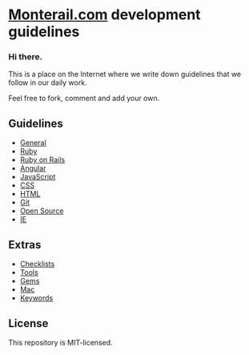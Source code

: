 # [Monterail.com](http://monterail.com) development guidelines

### Hi there.

This is a place on the Internet where we write down guidelines that we follow in our daily work.

Feel free to fork, comment and add your own.

## Guidelines

* [General](general.md)
* [Ruby](ruby.md)
* [Ruby on Rails](rails.md)
* [Angular](angular.md)
* [JavaScript](javascript.md)
* [CSS](stylesheets.md)
* [HTML](html.md)
* [Git](git.md)
* [Open Source](open_source.md)
* [IE](ie.md)

## Extras

* [Checklists](checklist.md)
* [Tools](tools.md)
* [Gems](gems.md)
* [Mac](mac.md)
* [Keywords](keywords.md)

## License

This repository is MIT-licensed.
